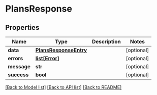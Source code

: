 # PlansResponse

## Properties
| Name        | Type                                            | Description | Notes      |
| ----------- | ----------------------------------------------- | ----------- | ---------- |
| **data**    | [**PlansResponseEntry**](PlansResponseEntry.md) |             | [optional] |
| **errors**  | [**list[Error]**](Error.md)                     |             | [optional] |
| **message** | **str**                                         |             | [optional] |
| **success** | **bool**                                        |             | [optional] |

[[Back to Model list]](../README.md#documentation-for-models) [[Back to API list]](../README.md#documentation-for-api-endpoints) [[Back to README]](../README.md)
